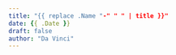 ```yaml
---
title: "{{ replace .Name "-" " " | title }}"
date: {{ .Date }}
draft: false
author: "Da Vinci"
---
```


